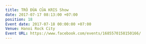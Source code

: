 ```yaml
---
title: TRÒ ĐÙA CỦA KRIS Show
date: 2017-07-17 08:13:00 +07:00
position: 18
Event date: 2017-07-18 00:00:00 +07:00
Venue: Hanoi Rock City
Event URL: https://www.facebook.com/events/1685570158150166/
---
```



